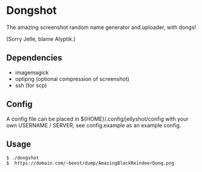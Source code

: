 # Dongshot

The amazing screenshot random name generator and uploader, with dongs!

(Sorry Jelle, blame Alyptik.)

## Dependencies

* imagemagick
* optipng (optional compression of screenshot)
* ssh (for scp)

## Config

A config file can be placed in ${HOME}/.config/jellyshot/config with your own
USERNAME / SERVER, see config.example as an example config.

## Usage

```
$ ./dongshot
$  https://domain.com/~beest/dump/AmazingBlackReindeerDong.png
```
